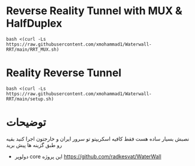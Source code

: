 # Reverse Reality Tunnel with MUX & HalfDuplex
```
bash <(curl -Ls https://raw.githubusercontent.com/xmohammad1/Waterwall-RRT/main/RRT_MUX.sh)
```


# Reality Reverse Tunnel

```
bash <(curl -Ls https://raw.githubusercontent.com/xmohammad1/Waterwall-RRT/main/setup.sh)
```

# توضیحات

نصبش بسیار ساده هست فقط کافیه اسکریپتو تو سرور ایران و خارجتون اجرا کنید بقیه رو طبق گزینه ها پیش برید



 

- دولوپر core این پروژه https://github.com/radkesvat/WaterWall
